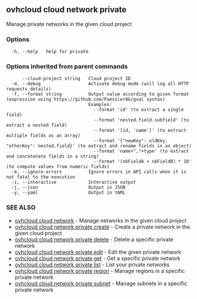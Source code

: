 ## ovhcloud cloud network private

Manage private networks in the given cloud project

### Options

```
  -h, --help   help for private
```

### Options inherited from parent commands

```
      --cloud-project string   Cloud project ID
  -d, --debug                  Activate debug mode (will log all HTTP requests details)
  -f, --format string          Output value according to given format (expression using https://github.com/PaesslerAG/gval syntax)
                               Examples:
                                 --format 'id' (to extract a single field)
                                 --format 'nested.field.subfield' (to extract a nested field)
                                 --format '[id, 'name']' (to extract multiple fields as an array)
                                 --format '{"newKey": oldKey, "otherKey": nested.field}' (to extract and rename fields in an object)
                                 --format 'name+","+type' (to extract and concatenate fields in a string)
                                 --format '(nbFieldA + nbFieldB) * 10' (to compute values from numeric fields)
  -e, --ignore-errors          Ignore errors in API calls when it is not fatal to the execution
  -i, --interactive            Interactive output
  -j, --json                   Output in JSON
  -y, --yaml                   Output in YAML
```

### SEE ALSO

* [ovhcloud cloud network](ovhcloud_cloud_network.md)	 - Manage networks in the given cloud project
* [ovhcloud cloud network private create](ovhcloud_cloud_network_private_create.md)	 - Create a private network in the given cloud project
* [ovhcloud cloud network private delete](ovhcloud_cloud_network_private_delete.md)	 - Delete a specific private network
* [ovhcloud cloud network private edit](ovhcloud_cloud_network_private_edit.md)	 - Edit the given private network
* [ovhcloud cloud network private get](ovhcloud_cloud_network_private_get.md)	 - Get a specific private network
* [ovhcloud cloud network private list](ovhcloud_cloud_network_private_list.md)	 - List your private networks
* [ovhcloud cloud network private region](ovhcloud_cloud_network_private_region.md)	 - Manage regions in a specific private network
* [ovhcloud cloud network private subnet](ovhcloud_cloud_network_private_subnet.md)	 - Manage subnets in a specific private network

